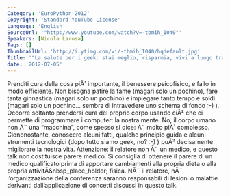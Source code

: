 ```yaml
---
Category: 'EuroPython 2012'
Copyright: 'Standard YouTube License'
Language: 'English'
SourceUrl: '"http://www.youtube.com/watch?v=-tbmih_I040"'
Speakers: [Nicola Larosa]
Tags: []
ThumbnailUrl: 'http://i.ytimg.com/vi/-tbmih_I040/hqdefault.jpg'
Title: '"La salute per i geek: stai meglio, risparmia, vivi a lungo tramite la pigrizia"'
date: '2012-07-05'
---
```

Prenditi cura della cosa piÃ¹ importante, il benessere psicofisico, e fallo in
modo efficiente. Non bisogna patire la fame (magari solo un pochino), fare
tanta ginnastica (magari solo un pochino) e impiegare tanto tempo e soldi
(magari solo un pochino… sembra di intravedere uno schema di fondo :-) ).
Occorre soltanto prendersi cura del proprio corpo usando ciÃ² che ci permette
di programmare i computer: la nostra mente. No, il corpo umano non Ã¨ una
“macchina”, come spesso si dice: Ã¨ molto piÃ¹ complesso. Ciononostante,
conoscere alcuni fatti, qualche principio guida e alcuni strumenti tecnologici
(dopo tutto siamo geek, no? :-) ) puÃ² decisamente migliorare la nostra vita.
Attenzione: il relatore non Ã¨ un medico, e questo talk non costituisce parere
medico. Si consiglia di ottenere il parere di un medico qualificato prima di
apportare cambiamenti alla propria dieta o alla propria
attivitÃ&nbsp_place_holder; fisica. NÃ¨ il relatore, nÃ¨ l’organizzazione
della conferenza saranno responsabili di lesioni o malattie derivanti
dall’applicazione di concetti discussi in questo talk.

